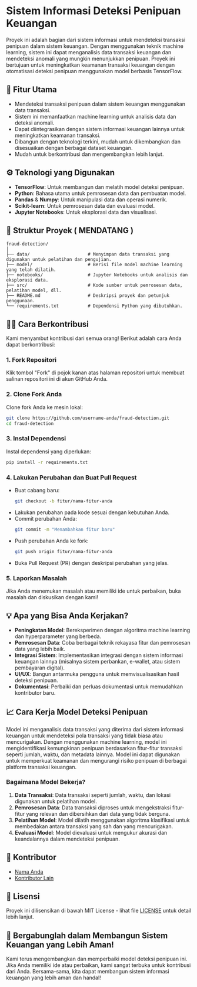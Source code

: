 # Sistem Informasi Deteksi Penipuan Keuangan

Proyek ini adalah bagian dari sistem informasi untuk mendeteksi transaksi penipuan dalam sistem keuangan. Dengan menggunakan teknik machine learning, sistem ini dapat menganalisis data transaksi keuangan dan mendeteksi anomali yang mungkin menunjukkan penipuan. Proyek ini bertujuan untuk meningkatkan keamanan transaksi keuangan dengan otomatisasi deteksi penipuan menggunakan model berbasis TensorFlow.

## 🚀 Fitur Utama
- Mendeteksi transaksi penipuan dalam sistem keuangan menggunakan data transaksi.
- Sistem ini memanfaatkan machine learning untuk analisis data dan deteksi anomali.
- Dapat diintegrasikan dengan sistem informasi keuangan lainnya untuk meningkatkan keamanan transaksi.
- Dibangun dengan teknologi terkini, mudah untuk dikembangkan dan disesuaikan dengan berbagai dataset keuangan.
- Mudah untuk berkontribusi dan mengembangkan lebih lanjut.

## ⚙️ Teknologi yang Digunakan
- **TensorFlow**: Untuk membangun dan melatih model deteksi penipuan.
- **Python**: Bahasa utama untuk pemrosesan data dan pembuatan model.
- **Pandas** & **Numpy**: Untuk manipulasi data dan operasi numerik.
- **Scikit-learn**: Untuk pemrosesan data dan evaluasi model.
- **Jupyter Notebooks**: Untuk eksplorasi data dan visualisasi.

## 📂 Struktur Proyek ( MENDATANG )
```
fraud-detection/
│
├── data/                      # Menyimpan data transaksi yang digunakan untuk pelatihan dan pengujian.
├── model/                     # Berisi file model machine learning yang telah dilatih.
├── notebooks/                 # Jupyter Notebooks untuk analisis dan eksplorasi data.
├── src/                       # Kode sumber untuk pemrosesan data, pelatihan model, dll.
├── README.md                  # Deskripsi proyek dan petunjuk penggunaan.
└── requirements.txt           # Dependensi Python yang dibutuhkan.
```

## 🧑‍💻 Cara Berkontribusi

Kami menyambut kontribusi dari semua orang! Berikut adalah cara Anda dapat berkontribusi:

### 1. Fork Repositori
Klik tombol "Fork" di pojok kanan atas halaman repositori untuk membuat salinan repositori ini di akun GitHub Anda.

### 2. Clone Fork Anda
Clone fork Anda ke mesin lokal:
```bash
git clone https://github.com/username-anda/fraud-detection.git
cd fraud-detection
```

### 3. Instal Dependensi
Instal dependensi yang diperlukan:
```bash
pip install -r requirements.txt
```

### 4. Lakukan Perubahan dan Buat Pull Request
- Buat cabang baru:
  ```bash
  git checkout -b fitur/nama-fitur-anda
  ```
- Lakukan perubahan pada kode sesuai dengan kebutuhan Anda.
- Commit perubahan Anda:
  ```bash
  git commit -m "Menambahkan fitur baru"
  ```
- Push perubahan Anda ke fork:
  ```bash
  git push origin fitur/nama-fitur-anda
  ```
- Buka Pull Request (PR) dengan deskripsi perubahan yang jelas.

### 5. Laporkan Masalah
Jika Anda menemukan masalah atau memiliki ide untuk perbaikan, buka masalah dan diskusikan dengan kami!

## 💡 Apa yang Bisa Anda Kerjakan?
- **Peningkatan Model**: Bereksperimen dengan algoritma machine learning dan hyperparameter yang berbeda.
- **Pemrosesan Data**: Coba berbagai teknik rekayasa fitur dan pemrosesan data yang lebih baik.
- **Integrasi Sistem**: Implementasikan integrasi dengan sistem informasi keuangan lainnya (misalnya sistem perbankan, e-wallet, atau sistem pembayaran digital).
- **UI/UX**: Bangun antarmuka pengguna untuk memvisualisasikan hasil deteksi penipuan.
- **Dokumentasi**: Perbaiki dan perluas dokumentasi untuk memudahkan kontributor baru.

## 📈 Cara Kerja Model Deteksi Penipuan
Model ini menganalisis data transaksi yang diterima dari sistem informasi keuangan untuk mendeteksi pola transaksi yang tidak biasa atau mencurigakan. Dengan menggunakan machine learning, model ini mengidentifikasi kemungkinan penipuan berdasarkan fitur-fitur transaksi seperti jumlah, waktu, dan metadata lainnya. Model ini dapat digunakan untuk memperkuat keamanan dan mengurangi risiko penipuan di berbagai platform transaksi keuangan.

### Bagaimana Model Bekerja?
1. **Data Transaksi**: Data transaksi seperti jumlah, waktu, dan lokasi digunakan untuk pelatihan model.
2. **Pemrosesan Data**: Data transaksi diproses untuk mengekstraksi fitur-fitur yang relevan dan dibersihkan dari data yang tidak berguna.
3. **Pelatihan Model**: Model dilatih menggunakan algoritma klasifikasi untuk membedakan antara transaksi yang sah dan yang mencurigakan.
4. **Evaluasi Model**: Model dievaluasi untuk mengukur akurasi dan keandalannya dalam mendeteksi penipuan.

## 👥 Kontributor
- [Nama Anda](https://github.com/username-anda)
- [Kontributor Lain](https://github.com/username-kontibutor)

## 📄 Lisensi
Proyek ini dilisensikan di bawah MIT License - lihat file [LICENSE](LICENSE) untuk detail lebih lanjut.

## 🤝 Bergabunglah dalam Membangun Sistem Keuangan yang Lebih Aman!
Kami terus mengembangkan dan memperbaiki model deteksi penipuan ini. Jika Anda memiliki ide atau perbaikan, kami sangat terbuka untuk kontribusi dari Anda. Bersama-sama, kita dapat membangun sistem informasi keuangan yang lebih aman dan handal!

